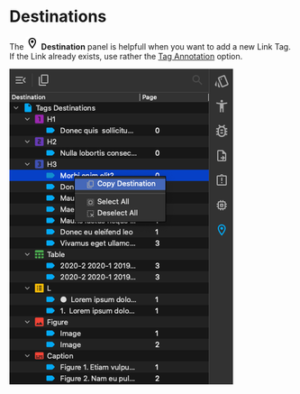 # Destinations

The ![Destinations Icon](../images/panelocation.png) __Destination__ panel is helpfull when you want to add a new Link Tag. If the Link already exists, use rather the [Tag Annotation](annotations.md#tag-annotation) option.

![Destinations pane](../images/image-50.png)